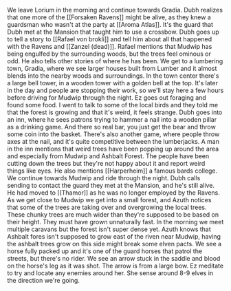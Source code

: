We leave Lorium in the morning and continue towards Gradia. Dubh realizes that one more of the [[Forsaken Ravens]] might be alive, as they knew a guardsman who wasn't at the party at [[Aroma Atlas]]. It's the guard that Dubh met at the Mansion that taught him to use a crossbow.
Dubh goes up to tell a story to [[Rafael von brokli]] and tell him about all that happened with the Ravens and [[Zanzel (dead)]].
Rafael mentions that Mudwip has being engulfed by the surrounding woods, but the trees feel ominous or odd. He also tells other stories of where he has been.
We get to a lumbering town, Gradia, where we see larger houses built from Lumber and it almost blends into the nearby woods and surroundings. In the town center there's a large bell tower, in a wooden tower with a golden bell at the top. It's later in the day and people are stopping their work, so we'll stay here a few hours before driving for Mudwip through the night.
Ez goes out foraging and found some food.
I went to talk to some of the local birds and they told me that the forest is growing and that it's weird, it feels strange.
Dubh goes into an inn, where he sees patrons trying to hammer a nail into a wooden pillar as a drinking game. And there so real bar, you just get the bear and throw some coin into the basket. There's also another game, where people throw axes at the nail, and it's quite competitive between the lumberjacks.
A man in the inn mentions that weird trees have been popping up around the area and especially from Mudwip and Ashbalt Forest. The people have been cutting down the trees but they're not happy about it and report weird things like eyes. He also mentions [[Harperheim]] a famous bards college.
We continue towards Mudwip and ride through the night.
Dubh calls sending to contact the guard they met at the Mansion, and he's still alive. He had moved to [[Thamor]] as he was no longer employed by the Ravens.
As we get close to Mudwip we get into a small forest, and Azuth notices that some of the trees are taking over and overgrowing the local trees. These chunky trees are much wider than they're supposed to be based on their height. They must have grown unnaturally fast.
In the morning we meet multiple caravans but the forest isn't super dense yet.
Azuth knows that Ashbalt fores isn't supposed to grow east of the riven near Mudwip, having the ashbalt trees grow on this side might break some elven pacts.
We see a horse fully packed up and it's one of the guard horses that patrol the streets, but there's no rider. We see an arrow stuck in the saddle and blood on the horse's leg as it was shot. The arrow is from a large bow.
Ez meditate to try and locate any enemies around her. She sense around 8-9 elves in the direction we're going.